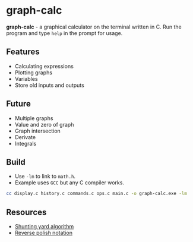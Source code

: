 
# graph-calc

**graph-calc** - a graphical calculator on the terminal written in C.
Run the program and type `help` in the prompt for usage.

## Features
* Calculating expressions
* Plotting graphs
* Variables
* Store old inputs and outputs

## Future
* Multiple graphs
* Value and zero of graph
* Graph intersection
* Derivate
* Integrals

## Build
* Use `-lm` to link to `math.h`.
* Example uses `GCC` but any C compiler works.
```sh
cc display.c history.c commands.c ops.c main.c -o graph-calc.exe -lm
```

## Resources
* [Shunting yard algorithm](https://en.wikipedia.org/wiki/Shunting_yard_algorithm)
* [Reverse polish notation](https://en.wikipedia.org/wiki/Reverse_Polish_notation)
